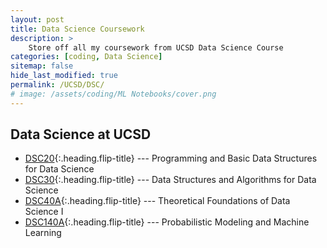 ```yaml
---
layout: post
title: Data Science Coursework
description: >
    Store off all my coursework from UCSD Data Science Course
categories: [coding, Data Science]
sitemap: false
hide_last_modified: true
permalink: /UCSD/DSC/
# image: /assets/coding/ML Notebooks/cover.png
---
```


## Data Science at UCSD
* [DSC20]{:.heading.flip-title} --- Programming and Basic Data Structures for Data Science
* [DSC30]{:.heading.flip-title} --- Data Structures and Algorithms for Data Science
* [DSC40A]{:.heading.flip-title} --- Theoretical Foundations of Data Science I
* [DSC140A]{:.heading.flip-title} --- Probabilistic Modeling and Machine Learning


[DSC20]: /UCSD/DSC/20
[DSC30]: /UCSD/DSC/30
[DSC40A]: /UCSD/DSC/40A
[DSC140A]: /UCSD/DSC/140A

